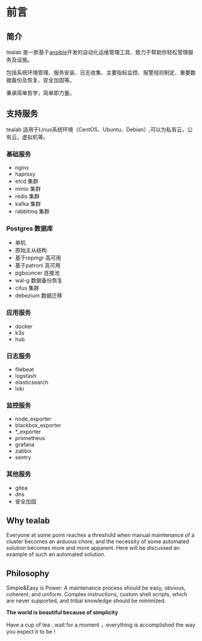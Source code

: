 # 前言

## 简介

tealab 是一款基于[ansible](https://doc.zhangeamon.top/categories/ansible/)开发的自动化运维管理工具、致力于帮助你轻松管理服务及设施。

包括系统环境管理、服务安装、日志收集、主要指标监控、报警规则制定、重要数据备份及恢复、安全加固等。

秉承简单哲学，简单即力量。

## 支持服务

tealab 适用于Linux系统环境（CentOS、Ubuntu、Debian）,可以为私有云，公有云，虚拟机等。

### 	基础服务

- nginx
- haproxy
- etcd 集群
- minio 集群
- redis 集群
- kafka 集群
- rabbitmq 集群

### 	Postgres 数据库

- 单机
- 原始主从结构
- 基于repmgr 高可用
- 基于patroni 高可用
- pgbouncer 连接池
- wal-g 数据备份恢复
- citus 集群
- debezium 数据迁移

### 应用服务

- docker
- k3s
- hub

### 	日志服务

- filebeat
- logstash
- elasticsearch
- loki

### 	监控服务

- node_exporter
- blackbox_exporter
- *_exporter
- prometheus
- grafana
- zabbix
- sentry

### 其他服务

- gitea
- dns
- 安全加固

## **Why tealab**

Everyone at some point reaches a threshold when manual maintenance of a cluster becomes an arduous chore, and the necessity of some automated  solution becomes more and more apparent. Here will be discussed an  example of such an automated solution.

## **Philosophy**

Simple&Easy is Power: A maintenance process should be easy, obvious, coherent, and uniform. Complex instructions, custom shell scripts, which are never supported, and tribal knowledge should be minimized.

**The world is beautiful because of simplicity**

Have a cup of tea , wait for a moment ，everything is accomplished the way you expect it to be !  
